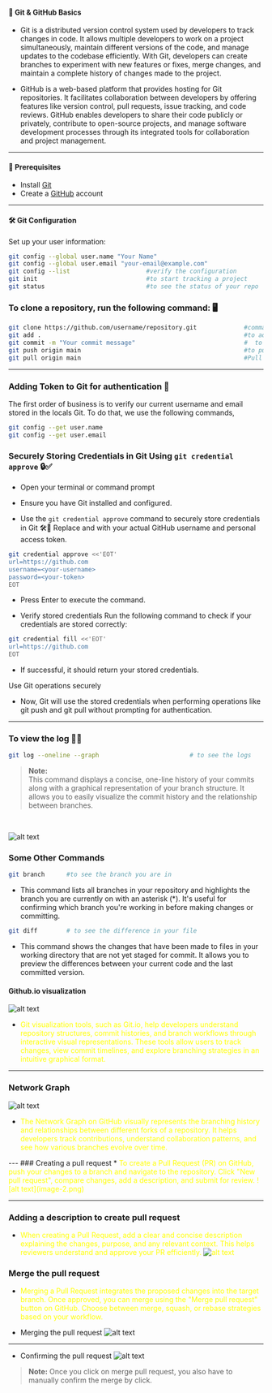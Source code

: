 #### 🚀 Git & GitHub Basics

* Git is a distributed version control system used by developers to track changes in code. It allows multiple developers to work on a project simultaneously, maintain different versions of the code, and manage updates to the codebase efficiently. With Git, developers can create branches to experiment with new features or fixes, merge changes, and maintain a complete history of changes made to the project.

* GitHub is a web-based platform that provides hosting for Git repositories. It facilitates collaboration between developers by offering features like version control, pull requests, issue tracking, and code reviews. GitHub enables developers to share their code publicly or privately, contribute to open-source projects, and manage software development processes through its integrated tools for collaboration and project management.
---
#### 📌 Prerequisites
- Install [Git](https://git-scm.com/)
- Create a [GitHub](https://github.com/) account

---

#### 🛠️ Git Configuration

Set up your user information:
```sh
git config --global user.name "Your Name"
git config --global user.email "your-email@example.com"
git config --list                     #verify the configuration
git init                              #to start tracking a project
git status                            #to see the status of your repo
```


### To clone a repository, run the following command: 🖥️


```sh
git clone https://github.com/username/repository.git             #command to clone the repo
git add .                                                        #to add the the things in your repo                      
git commit -m "Your commit message"                              #  to commit the staged changes             
git push origin main                                             #to push the data to main branch
git pull origin main                                             #Pull the latest changes from the repository:

```
---
### Adding Token to Git for authentication 🔑
The first order of business is to verify our current username and email stored in the locals Git. To do that, we use the following commands,
```bash
git config --get user.name
git config --get user.email
```

### Securely Storing Credentials in Git Using `git credential approve` 🔒✅
* Open your terminal or command prompt
* Ensure you have Git installed and configured.

* Use the `git credential approve` command to securely store credentials in Git 🛠️🔑
Replace <your-username> and <your-token> with your actual GitHub username and personal access token.
```bash
git credential approve <<'EOT'
url=https://github.com
username=<your-username>
password=<your-token>
EOT
```
* Press Enter to execute the command.

* Verify stored credentials
Run the following command to check if your credentials are stored correctly:
```bash
git credential fill <<'EOT'
url=https://github.com
EOT

```
* If successful, it should return your stored credentials.

Use Git operations securely
* Now, Git will use the stored credentials when performing operations like git push and git pull without prompting for authentication.
---
### To view the log 📜👀

```bash
git log --oneline --graph                         # to see the logs


```
> **Note:**  
> This command displays a concise, one-line history of your commits along with a graphical representation of your branch structure. It allows you to easily visualize the commit history and the relationship between branches.
<br>

![alt text](image-1.png)

### Some Other Commands
```bash
git branch      #to see the branch you are in 
```   
* This command lists all branches in your repository and highlights the branch you are currently on with an asterisk (*). It's useful for confirming which branch you're working in before making changes or committing.
```bash
git diff        # to see the difference in your file

```
* This command shows the changes that have been made to files in your working directory that are not yet staged for commit. It allows you to preview the differences between your current code and the last committed version.

#### Github.io visualization
![alt text](image-6.png)
* <span style="color:yellow">  Git visualization tools, such as Git.io, help developers understand repository structures, commit histories, and branch workflows through interactive visual representations. These tools allow users to track changes, view commit timelines, and explore branching strategies in an intuitive graphical format.</span>
---
### Network Graph
![alt text](image.png)

* <span style="color:yellow">The Network Graph on GitHub visually represents the branching history and relationships between different forks of a repository. It helps developers track contributions, understand collaboration patterns, and see how various branches evolve over time.
</span>
---
### Creating a pull request
* <span style="color:yellow">To create a Pull Request (PR) on GitHub, push your changes to a branch and navigate to the repository. Click "New pull request", compare changes, add a description, and submit for review. 
![alt text](image-2.png)</span>

----

### Adding a description to create pull request
* <span style="color:yellow">When creating a Pull Request, add a clear and concise description explaining the changes, purpose, and any relevant context. This helps reviewers understand and approve your PR efficiently.
![alt text](image-3.png)


### Merge the pull request
* <span style="color:yellow">Merging a Pull Request integrates the proposed changes into the target branch. Once approved, you can merge using the "Merge pull request" button on GitHub. Choose between merge, squash, or rebase strategies based on your workflow.</span>

* Merging the pull request
![alt text](image-4.png)
---
* Confirming the pull request
![alt text](image-5.png)
> **Note:** Once you click on merge pull request, you also have to manually confirm the merge by click.



